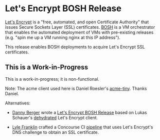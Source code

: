 # Let's Encrypt BOSH Release

[Let's Encrypt](https://letsencrypt.org/) is a "free, automated, and open Certificate Authority"
that issues Secure Sockets Layer (SSL) certificates. [BOSH](http://bosh.io/)
is a VM orchestrator that enables the automated deployment of VMs with
pre-existing releases (e.g. "spin me up a VM running nginx at this IP address").

This release enables BOSH deployments to acquire Let's Encrypt SSL certificates.

## This is a Work-in-Progress

This is a work-in-progress; it is non-functional.

Note:
The acme client used here is Daniel Roesler's [acme-tiny](https://github.com/diafygi/acme-tiny/blob/master/acme_tiny.py). Thanks Daniel.

Alternatives:

* [Danny Berger](https://github.com/dpb587) wrote a [Let's Encrypt BOSH
  Release](https://github.com/dpb587/dpb587.me) based on Lukas Schauer's
  [dehydrated](https://github.com/lukas2511/dehydrated) Let's Encrypt client.

* [Lyle Franklin](https://github.com/ljfranklin) crafted a Concourse CI
  [pipeline](https://github.com/ljfranklin/deployments/blob/master/ci/setup-env/pipeline.yml#L111-L113) that uses Let's Encrypt's DNS challenge to obtain an SSL
  certificate.
